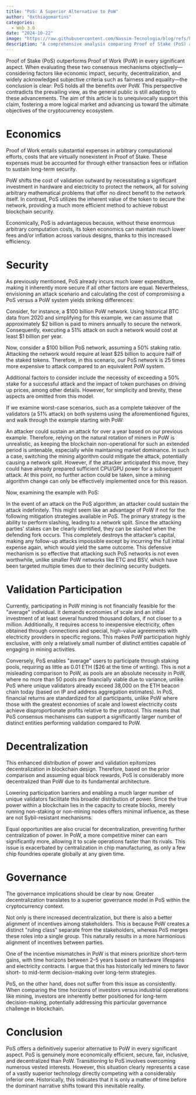 ```yaml
---
title: "PoS: A Superior Alternative to PoW"
author: "0xthiagomartins"
categories:
  - Web 3.0
date: "2024-10-22"
image: "https://raw.githubusercontent.com/Nassim-Tecnologia/blog/refs/heads/main/assets/posts/pos-superior-pow/pos-v-pow.png"
description: "A comprehensive analysis comparing Proof of Stake (PoS) and Proof of Work (PoW) consensus mechanisms, emphasizing the benefits of PoS in areas such as economic efficiency, security, decentralization, and governance."
---
```


Proof of Stake (PoS) outperforms Proof of Work (PoW) in every significant aspect. When evaluating these two consensus mechanisms objectively—considering factors like economic impact, security, decentralization, and widely acknowledged subjective criteria such as fairness and equality—the conclusion is clear: PoS holds all the benefits over PoW. This perspective contradicts the prevailing view, as the general public is still adapting to these advancements. The aim of this article is to unequivocally support this claim, fostering a more logical market and advancing us toward the ultimate objectives of the cryptocurrency ecosystem.

# Economics

Proof of Work entails substantial expenses in arbitrary computational efforts, costs that are virtually nonexistent in Proof of Stake. These expenses must be accounted for through either transaction fees or inflation to sustain long-term security.

PoW shifts the cost of validation outward by necessitating a significant investment in hardware and electricity to protect the network, all for solving arbitrary mathematical problems that offer no direct benefit to the network itself. In contrast, PoS utilizes the inherent value of the token to secure the network, providing a much more efficient method to achieve robust blockchain security.

Economically, PoS is advantageous because, without these enormous arbitrary computation costs, its token economics can maintain much lower fees and/or inflation across various designs, thanks to this increased efficiency.

# Security

As previously mentioned, PoS already incurs much lower expenditure, making it inherently more secure if all other factors are equal. Nevertheless, envisioning an attack scenario and calculating the cost of compromising a PoS versus a PoW system yields striking differences:

Consider, for instance, a $100 billion PoW network. Using historical BTC data from 2020 and simplifying for this example, we can assume that approximately $2 billion is paid to miners annually to secure the network. Consequently, executing a 51% attack on such a network would cost at least $1 billion per year.

Now, consider a $100 billion PoS network, assuming a 50% staking ratio. Attacking the network would require at least $25 billion to acquire half of the staked tokens. Therefore, in this scenario, our PoS network is 25 times more expensive to attack compared to an equivalent PoW system.

Additional factors to consider include the necessity of exceeding a 50% stake for a successful attack and the impact of token purchases on driving up prices, among other details. However, for simplicity and brevity, these aspects are omitted from this model.

If we examine worst-case scenarios, such as a complete takeover of the validators (a 51% attack) on both systems using the aforementioned figures, and walk through the example starting with PoW:

An attacker could sustain an attack for over a year based on our previous example. Therefore, relying on the natural rotation of miners in PoW is unrealistic, as keeping the blockchain non-operational for such an extended period is untenable, especially while maintaining market dominance. In such a case, switching the mining algorithm could mitigate the attack, potentially causing a network split. However, if the attacker anticipated this move, they could have already prepared sufficient CPU/GPU power for a subsequent attack. At this point, no further action could be taken, since a mining algorithm change can only be effectively implemented once for this reason.

Now, examining the example with PoS:

In the event of an attack on the PoS algorithm, an attacker could sustain the attack indefinitely. This might seem like an advantage of PoW if not for the following mitigation strategies available in PoS. The primary strategy is the ability to perform slashing, leading to a network split. Since the attacking parties’ stakes can be clearly identified, they can be slashed when the defending fork occurs. This completely destroys the attacker’s capital, making any follow-up attacks impossible except by incurring the full initial expense again, which would yield the same outcome. This defensive mechanism is so effective that attacking such PoS networks is not even worthwhile, unlike smaller PoW networks like ETC and BSV, which have been targeted multiple times due to their declining security budgets.

# Validation Participation

Currently, participating in PoW mining is not financially feasible for the "average" individual. It demands economies of scale and an initial investment of at least several hundred thousand dollars, if not closer to a million. Additionally, it requires access to inexpensive electricity, often obtained through connections and special, high-value agreements with electricity providers in specific regions. This makes PoW participation highly exclusive, with only a relatively small number of distinct entities capable of engaging in mining activities.

Conversely, PoS enables "average" users to participate through staking pools, requiring as little as 0.01 ETH ($26 at the time of writing). This is not a misleading comparison to PoW, as pools are an absolute necessity in PoW, where no more than 50 pools are financially viable due to variance, unlike PoS where unique validators already exceed 38,000 on the ETH beacon chain today (based on IP and address aggregation estimates). In PoS, financial returns are standardized for all participants, unlike PoW where those with the greatest economies of scale and lowest electricity costs achieve disproportionate profits relative to the protocol. This means that PoS consensus mechanisms can support a significantly larger number of distinct entities performing validation compared to PoW.

# Decentralization

This enhanced distribution of power and validation epitomizes decentralization in blockchain design. Therefore, based on the prior comparison and assuming equal block rewards, PoS is considerably more decentralized than PoW due to its fundamental architecture.

Lowering participation barriers and enabling a much larger number of unique validators facilitate this broader distribution of power. Since the true power within a blockchain lies in the capacity to create blocks, merely running non-staking or non-mining nodes offers minimal influence, as these are not Sybil-resistant mechanisms.

Equal opportunities are also crucial for decentralization, preventing further centralization of power. In PoW, a more competitive miner can earn significantly more, allowing it to scale operations faster than its rivals. This issue is exacerbated by centralization in chip manufacturing, as only a few chip foundries operate globally at any given time.

# Governance

The governance implications should be clear by now. Greater decentralization translates to a superior governance model in PoS within the cryptocurrency context.

Not only is there increased decentralization, but there is also a better alignment of incentives among stakeholders. This is because PoW creates a distinct "ruling class" separate from the stakeholders, whereas PoS merges these roles into a single group. This naturally results in a more harmonious alignment of incentives between parties.

One of the incentive mismatches in PoW is that miners prioritize short-term gains, with time horizons between 2–5 years based on hardware lifespans and electricity contracts. I argue that this has historically led miners to favor short- to mid-term decision-making over long-term strategies.

PoS, on the other hand, does not suffer from this issue as consistently. When comparing the time horizons of investors versus industrial operations like mining, investors are inherently better positioned for long-term decision-making, potentially addressing this particular governance challenge in blockchain.

# Conclusion

PoS offers a definitively superior alternative to PoW in every significant aspect. PoS is genuinely more economically efficient, secure, fair, inclusive, and decentralized than PoW. Transitioning to PoS involves overcoming numerous vested interests. However, this situation clearly represents a case of a vastly superior technology directly competing with a considerably inferior one. Historically, this indicates that it is only a matter of time before the dominant narrative shifts toward this inevitable reality.